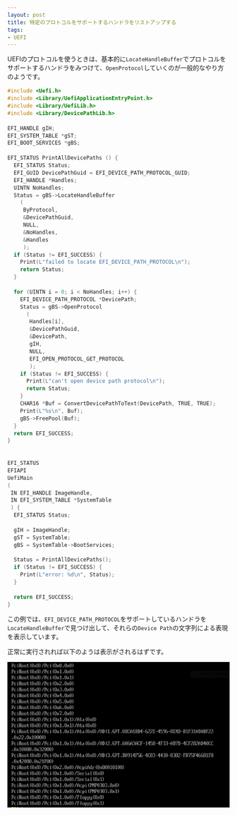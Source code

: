 ```yaml
---
layout: post
title: 特定のプロトコルをサポートするハンドラをリストアップする
tags:
- UEFI
---
```

UEFIのプロトコルを使うときは、基本的に`LocateHandleBuffer`でプロトコルをサポートするハンドラをみつけて、`OpenProtocol`していくのが一般的なやり方のようです。

``` c
#include <Uefi.h>
#include <Library/UefiApplicationEntryPoint.h>
#include <Library/UefiLib.h>
#include <Library/DevicePathLib.h>

EFI_HANDLE gIH;
EFI_SYSTEM_TABLE *gST;
EFI_BOOT_SERVICES *gBS;

EFI_STATUS PrintAllDevicePaths () {
  EFI_STATUS Status;
  EFI_GUID DevicePathGuid = EFI_DEVICE_PATH_PROTOCOL_GUID;
  EFI_HANDLE *Handles;
  UINTN NoHandles;
  Status = gBS->LocateHandleBuffer
    (
     ByProtocol,
     &DevicePathGuid,
     NULL,
     &NoHandles,
     &Handles
     );
  if (Status != EFI_SUCCESS) {
    Print(L"failed to locate EFI_DEVICE_PATH_PROTOCOL\n");
    return Status;
  }

  for (UINTN i = 0; i < NoHandles; i++) {
    EFI_DEVICE_PATH_PROTOCOL *DevicePath;
    Status = gBS->OpenProtocol
      (
       Handles[i],
       &DevicePathGuid,
       &DevicePath,
       gIH,
       NULL,
       EFI_OPEN_PROTOCOL_GET_PROTOCOL
       );
    if (Status != EFI_SUCCESS) {
      Print(L"can't open device path protocol\n");
      return Status;
    }
    CHAR16 *Buf = ConvertDevicePathToText(DevicePath, TRUE, TRUE);
    Print(L"%s\n", Buf);
    gBS->FreePool(Buf);
  }
  return EFI_SUCCESS;
}


EFI_STATUS
EFIAPI
UefiMain
(
 IN EFI_HANDLE ImageHandle,
 IN EFI_SYSTEM_TABLE *SystemTable
 ) {
  EFI_STATUS Status;

  gIH = ImageHandle;
  gST = SystemTable;
  gBS = SystemTable->BootServices;

  Status = PrintAllDevicePaths();
  if (Status != EFI_SUCCESS) {
    Print(L"error: %d\n", Status);
  }

  return EFI_SUCCESS;
}
```

この例では、`EFI_DEVICE_PATH_PROTOCOL`をサポートしているハンドラを`LocateHandleBuffer`で見つけ出して、それらの`Device Path`の文字列による表現を表示しています。

正常に実行されれば以下のようは表示がされるはずです。

![/img/post/2017-06-26-device-path.png](/img/post/2017-06-26-device-path.png)
